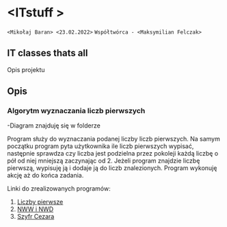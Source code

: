 # \<ITstuff  >

`<Mikołaj Baran> <23.02.2022>`
`Współtwórca - <Maksymilian Felczak>`

## IT classes thats all

Opis projektu

## Opis
### Algorytm wyznaczania liczb pierwszych
-Diagram znajduję się w folderze

Program służy do wyznaczania podanej liczby liczb pierwszych.
Na samym początku program pyta użytkownika ile liczb pierwszych wypisać, 
następnie sprawdza czy liczba jest podzielna przez pokoleji każdą liczbę o pół od niej mniejszą zaczynając od 2. 
Jeżeli program znajdzie liczbę pierwszą, wypisuję ją i dodaje ją do liczb znalezionych. 
Program wykonuję akcję aż do końca zadania.

Linki do zrealizowanych programów:

1. [Liczby pierwsze](https://github.com/MikoBass/ITstuff/tree/main/Liczby%20pierwsze)
2. [NWW i NWD](https://github.com/MikoBass/ITstuff/tree/main/NWW_i_NWD)
3. [Szyfr Cezara](https://github.com/MikoBass/ITstuff/tree/main/Cesar)
